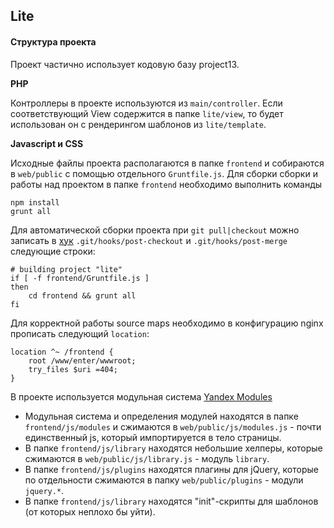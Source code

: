 ## Lite

#### Структура проекта

Проект частично использует кодовую базу project13.

**PHP**

Контроллеры в проекте используются из `main/controller`.
Если соответствующий View содержится в папке `lite/view`, то будет использован он с рендерингом шаблонов из `lite/template`.

**Javascript и CSS**

Исходные файлы проекта располагаются в папке `frontend` и собираются в `web/public` с помощью отдельного `Gruntfile.js`.
Для сборки сборки и работы над проектом в папке `frontend` необходимо выполнить команды

```
npm install
grunt all
```

Для автоматической сборки проекта при `git pull|checkout` можно записать в [хук](http://git-scm.com/docs/githooks)
`.git/hooks/post-checkout` и `.git/hooks/post-merge`  следующие строки:

```
# building project "lite"
if [ -f frontend/Gruntfile.js ]
then
    cd frontend && grunt all
fi
```

Для корректной работы source maps необходимо в конфигурацию nginx прописать следующий `location`:

```
location ^~ /frontend {
    root /www/enter/wwwroot;
    try_files $uri =404;
}
```

В проекте используется модульная система [Yandex Modules](https://github.com/ymaps/modules)

- Модульная система и определения модулей находятся в папке `frontend/js/modules` и сжимаются
в `web/public/js/modules.js` - почти единственный js, который импортируется в тело страницы.
- В папке `frontend/js/library` находятся небольшие хелперы, которые сжимаются
в `web/public/js/library.js` - модуль `library`.
- В папке `frontend/js/plugins` находятся плагины для jQuery, которые по отдельности сжимаются
в папку `web/public/plugins` - модули `jquery.*`.
- В папке `frontend/js/library` находятся "init"-скрипты для шаблонов (от которых неплохо бы уйти).
